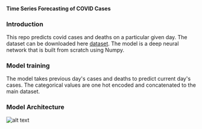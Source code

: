 #### Time Series Forecasting of COVID Cases 

### Introduction 
This repo predicts covid cases and deaths on a particular given day. The dataset can be downloaded here [dataset](). The model is a deep neural network that is built from scratch using Numpy.

### Model training  
The model takes previous day's cases and deaths to predict current day's cases. The categorical values are one hot encoded and concatenated to the main dataset.

### Model Architecture

![alt text](https://github.com/Aravind-11/Time-Series-Forecasting-Numpy/blob/master/Screenshot%202021-10-12%20at%202.32.50%20PM.png)
